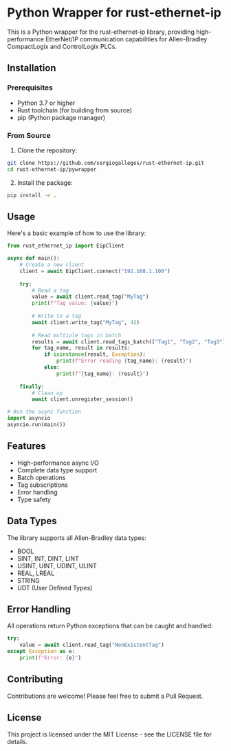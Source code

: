 # Python Wrapper for rust-ethernet-ip

This is a Python wrapper for the rust-ethernet-ip library, providing high-performance EtherNet/IP communication capabilities for Allen-Bradley CompactLogix and ControlLogix PLCs.

## Installation

### Prerequisites

- Python 3.7 or higher
- Rust toolchain (for building from source)
- pip (Python package manager)

### From Source

1. Clone the repository:
```bash
git clone https://github.com/sergiogallegos/rust-ethernet-ip.git
cd rust-ethernet-ip/pywrapper
```

2. Install the package:
```bash
pip install -e .
```

## Usage

Here's a basic example of how to use the library:

```python
from rust_ethernet_ip import EipClient

async def main():
    # Create a new client
    client = await EipClient.connect("192.168.1.100")
    
    try:
        # Read a tag
        value = await client.read_tag("MyTag")
        print(f"Tag value: {value}")
        
        # Write to a tag
        await client.write_tag("MyTag", 42)
        
        # Read multiple tags in batch
        results = await client.read_tags_batch(["Tag1", "Tag2", "Tag3"])
        for tag_name, result in results:
            if isinstance(result, Exception):
                print(f"Error reading {tag_name}: {result}")
            else:
                print(f"{tag_name}: {result}")
                
    finally:
        # Clean up
        await client.unregister_session()

# Run the async function
import asyncio
asyncio.run(main())
```

## Features

- High-performance async I/O
- Complete data type support
- Batch operations
- Tag subscriptions
- Error handling
- Type safety

## Data Types

The library supports all Allen-Bradley data types:

- BOOL
- SINT, INT, DINT, LINT
- USINT, UINT, UDINT, ULINT
- REAL, LREAL
- STRING
- UDT (User Defined Types)

## Error Handling

All operations return Python exceptions that can be caught and handled:

```python
try:
    value = await client.read_tag("NonExistentTag")
except Exception as e:
    print(f"Error: {e}")
```

## Contributing

Contributions are welcome! Please feel free to submit a Pull Request.

## License

This project is licensed under the MIT License - see the LICENSE file for details. 